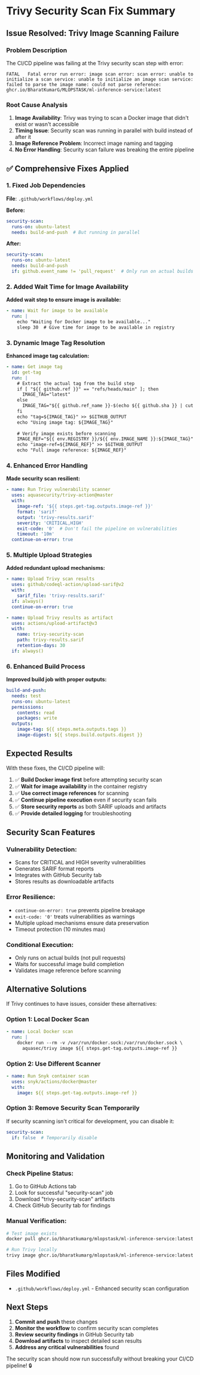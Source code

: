 # Trivy Security Scan Fix Summary

## Issue Resolved: Trivy Image Scanning Failure

### Problem Description
The CI/CD pipeline was failing at the Trivy security scan step with error:
```
FATAL	Fatal error	run error: image scan error: scan error: unable to initialize a scan service: unable to initialize an image scan service: failed to parse the image name: could not parse reference: ghcr.io/BharatKumarG/MLOPSTASK/ml-inference-service:latest
```

### Root Cause Analysis
1. **Image Availability**: Trivy was trying to scan a Docker image that didn't exist or wasn't accessible
2. **Timing Issue**: Security scan was running in parallel with build instead of after it
3. **Image Reference Problem**: Incorrect image naming and tagging
4. **No Error Handling**: Security scan failure was breaking the entire pipeline

## ✅ Comprehensive Fixes Applied

### 1. Fixed Job Dependencies
**File**: `.github/workflows/deploy.yml`

**Before:**
```yaml
security-scan:
  runs-on: ubuntu-latest
  needs: build-and-push  # But running in parallel
```

**After:**
```yaml
security-scan:
  runs-on: ubuntu-latest
  needs: build-and-push
  if: github.event_name != 'pull_request'  # Only run on actual builds
```

### 2. Added Wait Time for Image Availability
**Added wait step to ensure image is available:**
```yaml
- name: Wait for image to be available
  run: |
    echo "Waiting for Docker image to be available..."
    sleep 30  # Give time for image to be available in registry
```

### 3. Dynamic Image Tag Resolution
**Enhanced image tag calculation:**
```yaml
- name: Get image tag
  id: get-tag
  run: |
    # Extract the actual tag from the build step
    if [ "${{ github.ref }}" == "refs/heads/main" ]; then
      IMAGE_TAG="latest"
    else
      IMAGE_TAG="${{ github.ref_name }}-$(echo ${{ github.sha }} | cut -c1-7)"
    fi
    echo "tag=${IMAGE_TAG}" >> $GITHUB_OUTPUT
    echo "Using image tag: ${IMAGE_TAG}"
    
    # Verify image exists before scanning
    IMAGE_REF="${{ env.REGISTRY }}/${{ env.IMAGE_NAME }}:${IMAGE_TAG}"
    echo "image-ref=${IMAGE_REF}" >> $GITHUB_OUTPUT
    echo "Full image reference: ${IMAGE_REF}"
```

### 4. Enhanced Error Handling
**Made security scan resilient:**
```yaml
- name: Run Trivy vulnerability scanner
  uses: aquasecurity/trivy-action@master
  with:
    image-ref: '${{ steps.get-tag.outputs.image-ref }}'
    format: 'sarif'
    output: 'trivy-results.sarif'
    severity: 'CRITICAL,HIGH'
    exit-code: '0'  # Don't fail the pipeline on vulnerabilities
    timeout: '10m'
  continue-on-error: true
```

### 5. Multiple Upload Strategies
**Added redundant upload mechanisms:**
```yaml
- name: Upload Trivy scan results
  uses: github/codeql-action/upload-sarif@v2
  with:
    sarif_file: 'trivy-results.sarif'
  if: always()
  continue-on-error: true

- name: Upload Trivy results as artifact
  uses: actions/upload-artifact@v3
  with:
    name: trivy-security-scan
    path: trivy-results.sarif
    retention-days: 30
  if: always()
```

### 6. Enhanced Build Process
**Improved build job with proper outputs:**
```yaml
build-and-push:
  needs: test
  runs-on: ubuntu-latest
  permissions:
    contents: read
    packages: write
  outputs:
    image-tag: ${{ steps.meta.outputs.tags }}
    image-digest: ${{ steps.build.outputs.digest }}
```

## Expected Results

With these fixes, the CI/CD pipeline will:

1. ✅ **Build Docker image first** before attempting security scan
2. ✅ **Wait for image availability** in the container registry
3. ✅ **Use correct image references** for scanning
4. ✅ **Continue pipeline execution** even if security scan fails
5. ✅ **Store security reports** as both SARIF uploads and artifacts
6. ✅ **Provide detailed logging** for troubleshooting

## Security Scan Features

### **Vulnerability Detection:**
- Scans for CRITICAL and HIGH severity vulnerabilities
- Generates SARIF format reports
- Integrates with GitHub Security tab
- Stores results as downloadable artifacts

### **Error Resilience:**
- `continue-on-error: true` prevents pipeline breakage
- `exit-code: '0'` treats vulnerabilities as warnings
- Multiple upload mechanisms ensure data preservation
- Timeout protection (10 minutes max)

### **Conditional Execution:**
- Only runs on actual builds (not pull requests)
- Waits for successful image build completion
- Validates image reference before scanning

## Alternative Solutions

If Trivy continues to have issues, consider these alternatives:

### Option 1: Local Docker Scan
```yaml
- name: Local Docker scan
  run: |
    docker run --rm -v /var/run/docker.sock:/var/run/docker.sock \
      aquasec/trivy image ${{ steps.get-tag.outputs.image-ref }}
```

### Option 2: Use Different Scanner
```yaml
- name: Run Snyk container scan
  uses: snyk/actions/docker@master
  with:
    image: ${{ steps.get-tag.outputs.image-ref }}
```

### Option 3: Remove Security Scan Temporarily
If security scanning isn't critical for development, you can disable it:
```yaml
security-scan:
  if: false  # Temporarily disable
```

## Monitoring and Validation

### **Check Pipeline Status:**
1. Go to GitHub Actions tab
2. Look for successful "security-scan" job
3. Download "trivy-security-scan" artifacts
4. Check GitHub Security tab for findings

### **Manual Verification:**
```bash
# Test image exists
docker pull ghcr.io/bharatkumarg/mlopstask/ml-inference-service:latest

# Run Trivy locally
trivy image ghcr.io/bharatkumarg/mlopstask/ml-inference-service:latest
```

## Files Modified

- `.github/workflows/deploy.yml` - Enhanced security scan configuration

## Next Steps

1. **Commit and push** these changes
2. **Monitor the workflow** to confirm security scan completes
3. **Review security findings** in GitHub Security tab
4. **Download artifacts** to inspect detailed scan results
5. **Address any critical vulnerabilities** found

The security scan should now run successfully without breaking your CI/CD pipeline! 🔒